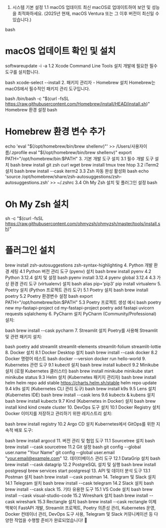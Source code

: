 1. 시스템 기본 설정
1.1 macOS 업데이트
최신 macOS로 업데이트하여 보안 및 성능을 최적화하세요. (2025년 현재, macOS Ventura 또는 그 이후 버전이 최신일 수 있습니다.)

bash
# macOS 업데이트 확인 및 설치
softwareupdate -i -a
1.2 Xcode Command Line Tools 설치
개발에 필요한 필수 도구를 설치합니다.

bash
xcode-select --install
2. 패키지 관리자 - Homebrew 설치
Homebrew는 macOS에서 필수적인 패키지 관리 도구입니다.

bash
/bin/bash -c "$(curl -fsSL https://raw.githubusercontent.com/Homebrew/install/HEAD/install.sh)"
Homebrew 환경 설정
bash
# Homebrew 환경 변수 추가
echo 'eval "$(/opt/homebrew/bin/brew shellenv)"' >> /Users/사용자이름/.zprofile
eval "$(/opt/homebrew/bin/brew shellenv)"
export PATH="/opt/homebrew/bin:$PATH"
3. 기본 개발 도구 설치
3.1 필수 개발 도구 설치
bash
brew install git zsh curl wget
brew install tmux tree htop
3.2 iTerm2 설치
bash
brew install --cask iterm2
3.3 Zsh 자동 완성 활성화
bash
echo 'source /opt/homebrew/share/zsh-autosuggestions/zsh-autosuggestions.zsh' >> ~/.zshrc
3.4 Oh My Zsh 설치 및 플러그인 설정
bash
# Oh My Zsh 설치
sh -c "$(curl -fsSL https://raw.githubusercontent.com/ohmyzsh/ohmyzsh/master/tools/install.sh)"

# 플러그인 설치
brew install zsh-autosuggestions zsh-syntax-highlighting
4. Python 개발 환경 세팅
4.1 Python 버전 관리 도구 (pyenv) 설치
bash
brew install pyenv
4.2 Python 3.12.4 설치 및 설정
bash
pyenv install 3.12.4
pyenv global 3.12.4
4.3 가상 환경 관리 도구 (virtualenv) 설치
bash
alias pip='pip3'
pip install virtualenv
5. Poetry 설치 (Python 프로젝트 관리 도구)
5.1 Poetry 설치
bash
brew install poetry
5.2 Poetry 환경변수 설정
bash
export PATH="/opt/homebrew/bin:$PATH"
5.3 Poetry 프로젝트 생성 예시
bash
poetry new my-fastapi-project
cd my-fastapi-project
poetry add fastapi uvicorn requests sqlalchemy
6. PyCharm 설치
PyCharm (Community/Professional) 설치:

bash
brew install --cask pycharm
7. Streamlit 설치
Poetry를 사용해 Streamlit 및 관련 패키지 설치:

bash
poetry add streamlit streamlit-elements streamlit-folium streamlit-lottie
8. Docker 설치
8.1 Docker Desktop 설치
bash
brew install --cask docker
8.2 Docker 명령어 테스트
bash
docker --version
docker run hello-world
9. Kubernetes 관련 도구
9.1 kubectl 설치
bash
brew install kubectl
9.2 Minikube 설치 (로컬 Kubernetes 클러스터)
bash
brew install minikube
minikube start
minikube status
9.3 Helm 설치 (Kubernetes 패키지 관리자)
bash
brew install helm
helm repo add stable https://charts.helm.sh/stable
helm repo update
9.4 k9s 설치 (Kubernetes CLI 관리 도구)
bash
brew install k9s
9.5 Lens 설치 (Kubernetes IDE)
bash
brew install --cask lens
9.6 kubectx & kubens 설치
bash
brew install kubectx
9.7 Kind (Kubernetes in Docker) 설치
bash
brew install kind
kind create cluster
10. DevOps 도구 설치
10.1 Docker Registry 설치
Docker 이미지를 저장하고 관리하기 위한 레지스트리 설치:

bash
brew install registry
10.2 Argo CD 설치
Kubernetes에서 GitOps를 위한 지속적 배포 도구:

bash
brew install argocd
11. 버전 관리 및 협업 도구
11.1 Sourcetree 설치
bash
brew install --cask sourcetree
11.2 Git 설정
bash
git config --global user.name "Your Name"
git config --global user.email "your.email@example.com"
12. 데이터베이스 관리 도구
12.1 DataGrip 설치
bash
brew install --cask datagrip
12.2 PostgreSQL 설치 및 실행
bash
brew install postgresql
brew services start postgresql
13. API 및 데이터 분석 도구
13.1 Postman 설치
bash
brew install --cask postman
14. Telegram 및 Slack 설치
14.1 Telegram 설치
bash
brew install --cask telegram
14.2 Slack 설치
bash
brew install --cask slack
15. 기타 유용한 도구
15.1 VS Code 설치
bash
brew install --cask visual-studio-code
15.2 Wireshark 설치
bash
brew install --cask wireshark
15.3 Rectangle 설치
bash
brew install --cask rectangle
이제 맥북이 FastAPI 개발, Streamlit 프로젝트, Poetry 의존성 관리, Kubernetes 운영, Docker 컨테이너 관리, DevOps 도구 사용, Telegram 및 Slack 커뮤니케이션 등 다양한 작업을 수행할 준비가 완료되었습니다! 🚀

